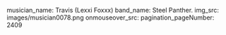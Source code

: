 musician_name: Travis (Lexxi Foxxx)
band_name: Steel Panther.
img_src: images/musician0078.png
onmouseover_src: 
pagination_pageNumber: 2409